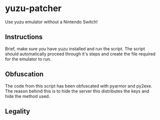 # yuzu-patcher
Use yuzu emulator without a Nintendo Switch!

## Instructions
Brief, make sure you have yuzu installed and run the script. The script should automatically proceed through it's steps and create the file required for the emulator to run.

## Obfuscation
The code from this script has been obfuscated with pyarmor and py2exe. The reason behind this is to hide the server this distributes the keys and hide the method used.

## Legality
